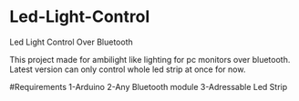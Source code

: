 # Led-Light-Control
Led Light Control Over Bluetooth

This project made for ambilight like lighting for pc monitors over bluetooth.
Latest version can only control whole led strip at once for now.

#Requirements
1-Arduino
2-Any Bluetooth module
3-Adressable Led Strip

